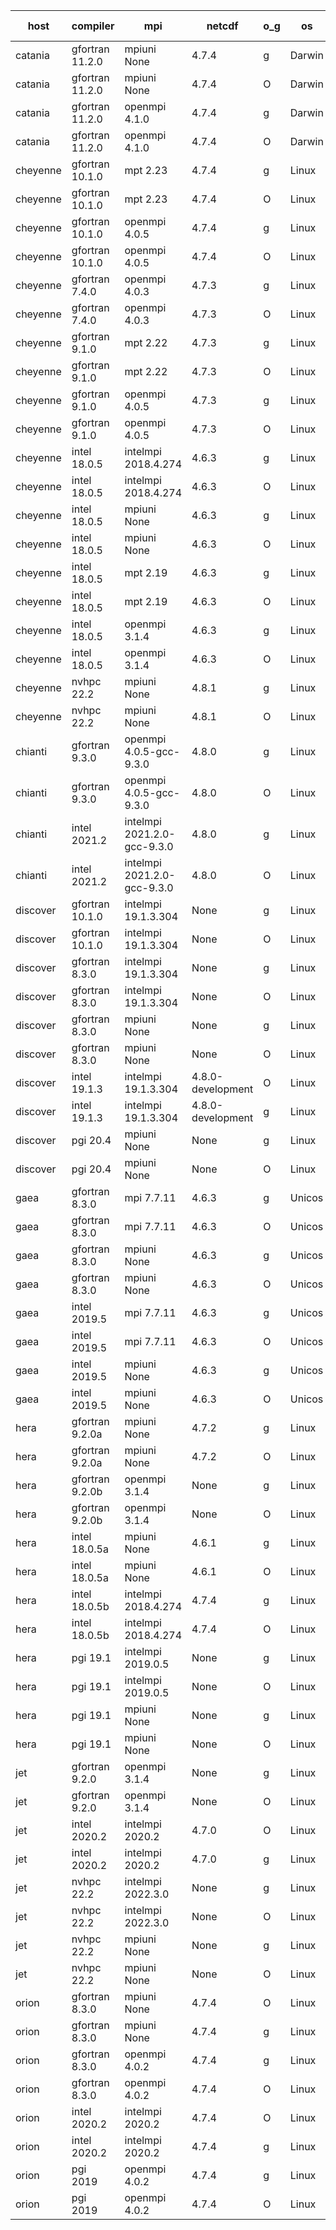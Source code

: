 

| host     | compiler                              | mpi                      | netcdf        | o_g        | os       | build       | u_pass          | u_fail          | s_pass            | s_fail            | e_pass             | e_fail             | nuopc_pass       | nuopc_fail       | artifacts link          |
|----------|---------------------------------------|--------------------------|---------------|------------|----------|-------------|-----------------|-----------------|-------------------|-------------------|--------------------|--------------------|------------------|------------------|-------------------------|
| catania | gfortran 11.2.0 | mpiuni None  | 4.7.4  | g | Darwin | PASS | 12319 | 0 | 8 | 0 | 43 | 0 | None | None | <a href="https://github.com/esmf-org/esmf-test-artifacts/tree/72d6e09dc5105115ed7f6747039c6f9e3c01e02e/develop/gfortran/11.2.0/g/mpiuni/None" target="_blank">72d6e09</a> | 
| catania | gfortran 11.2.0 | mpiuni None  | 4.7.4  | O | Darwin | PASS | 12319 | 0 | 8 | 0 | 43 | 0 | None | None | <a href="https://github.com/esmf-org/esmf-test-artifacts/tree/7b67228333197b1801ac0fcb1e9e47a76556781d/develop/gfortran/11.2.0/O/mpiuni/None" target="_blank">7b67228</a> | 
| catania | gfortran 11.2.0 | openmpi 4.1.0  | 4.7.4  | g | Darwin | PASS | 13889 | 9 | 49 | 0 | 79 | 1 | 52 | 0 | <a href="https://github.com/esmf-org/esmf-test-artifacts/tree/aeb31ae4b4825bec76d2949b5b7334adce95a28b/develop/gfortran/11.2.0/g/openmpi/4.1.0" target="_blank">aeb31ae</a> | 
| catania | gfortran 11.2.0 | openmpi 4.1.0  | 4.7.4  | O | Darwin | PASS | 13889 | 9 | 49 | 0 | 80 | 0 | 52 | 0 | <a href="https://github.com/esmf-org/esmf-test-artifacts/tree/bfffc944e05445ba6b48beedb98cd419370a798c/develop/gfortran/11.2.0/O/openmpi/4.1.0" target="_blank">bfffc94</a> | 
| cheyenne | gfortran 10.1.0 | mpt 2.23  | 4.7.4  | g | Linux | PASS | 13898 | 0 | 49 | 0 | 80 | 0 | 52 | 0 | <a href="https://github.com/esmf-org/esmf-test-artifacts/tree/57e83bf195e00035af3fc97a27e948e04d095d6e/develop/gfortran/10.1.0/g/mpt/2.23" target="_blank">57e83bf</a> | 
| cheyenne | gfortran 10.1.0 | mpt 2.23  | 4.7.4  | O | Linux | PASS | 13898 | 0 | 49 | 0 | 80 | 0 | 52 | 0 | <a href="https://github.com/esmf-org/esmf-test-artifacts/tree/2d3df4193299a330bc4ba4f4cabed3ecf47e94b0/develop/gfortran/10.1.0/O/mpt/2.23" target="_blank">2d3df41</a> | 
| cheyenne | gfortran 10.1.0 | openmpi 4.0.5  | 4.7.4  | g | Linux | PASS | 13898 | 0 | 49 | 0 | 80 | 0 | 52 | 0 | <a href="https://github.com/esmf-org/esmf-test-artifacts/tree/71c851ebe66c6ae381179ee6fccdb0c420caa4cd/develop/gfortran/10.1.0/g/openmpi/4.0.5" target="_blank">71c851e</a> | 
| cheyenne | gfortran 10.1.0 | openmpi 4.0.5  | 4.7.4  | O | Linux | PASS | 13898 | 0 | 49 | 0 | 80 | 0 | 52 | 0 | <a href="https://github.com/esmf-org/esmf-test-artifacts/tree/a251ada4bdbd31eb6c37914caec8938036a26c50/develop/gfortran/10.1.0/O/openmpi/4.0.5" target="_blank">a251ada</a> | 
| cheyenne | gfortran 7.4.0 | openmpi 4.0.3  | 4.7.3  | g | Linux | PASS | 13898 | 0 | 49 | 0 | 80 | 0 | 52 | 0 | <a href="https://github.com/esmf-org/esmf-test-artifacts/tree/5f19a54b8adf18a61a175033aa3b0c13ea0b085d/develop/gfortran/7.4.0/g/openmpi/4.0.3" target="_blank">5f19a54</a> | 
| cheyenne | gfortran 7.4.0 | openmpi 4.0.3  | 4.7.3  | O | Linux | PASS | 13898 | 0 | 49 | 0 | 80 | 0 | 52 | 0 | <a href="https://github.com/esmf-org/esmf-test-artifacts/tree/9ac76767fc9ac212786e76235ece119341bce6a4/develop/gfortran/7.4.0/O/openmpi/4.0.3" target="_blank">9ac7676</a> | 
| cheyenne | gfortran 9.1.0 | mpt 2.22  | 4.7.3  | g | Linux | PASS | 13898 | 0 | 49 | 0 | 80 | 0 | 52 | 0 | <a href="https://github.com/esmf-org/esmf-test-artifacts/tree/352186178f5f94f5a28b2a67c5cadb7cf2970e45/develop/gfortran/9.1.0/g/mpt/2.22" target="_blank">3521861</a> | 
| cheyenne | gfortran 9.1.0 | mpt 2.22  | 4.7.3  | O | Linux | PASS | 13898 | 0 | 49 | 0 | 80 | 0 | 52 | 0 | <a href="https://github.com/esmf-org/esmf-test-artifacts/tree/81ea11f3bad29fe301d1e646cde3503c20d496f7/develop/gfortran/9.1.0/O/mpt/2.22" target="_blank">81ea11f</a> | 
| cheyenne | gfortran 9.1.0 | openmpi 4.0.5  | 4.7.3  | g | Linux | PASS | 13898 | 0 | 49 | 0 | 80 | 0 | 52 | 0 | <a href="https://github.com/esmf-org/esmf-test-artifacts/tree/aa2a0c891c4b95eeb17be95252e9ee25a3541fdc/develop/gfortran/9.1.0/g/openmpi/4.0.5" target="_blank">aa2a0c8</a> | 
| cheyenne | gfortran 9.1.0 | openmpi 4.0.5  | 4.7.3  | O | Linux | PASS | 13898 | 0 | 49 | 0 | 80 | 0 | 52 | 0 | <a href="https://github.com/esmf-org/esmf-test-artifacts/tree/b131496950fcb9c1f5ad30011c0ef4bb94ed8d6c/develop/gfortran/9.1.0/O/openmpi/4.0.5" target="_blank">b131496</a> | 
| cheyenne | intel 18.0.5 | intelmpi 2018.4.274  | 4.6.3  | g | Linux | PASS | None | None | None | None | None | None | None | None | <a href="https://github.com/esmf-org/esmf-test-artifacts/tree/0a53bf034b4c5d018c83cc9d427dc00bcee22171/develop/intel/18.0.5/g/intelmpi/2018.4.274" target="_blank">0a53bf0</a> | 
| cheyenne | intel 18.0.5 | intelmpi 2018.4.274  | 4.6.3  | O | Linux | PASS | None | None | None | None | None | None | None | None | <a href="https://github.com/esmf-org/esmf-test-artifacts/tree/e3eba23e2dde95c41ad6dc01814435f9280b9f53/develop/intel/18.0.5/O/intelmpi/2018.4.274" target="_blank">e3eba23</a> | 
| cheyenne | intel 18.0.5 | mpiuni None  | 4.6.3  | g | Linux | PASS | 12319 | 0 | 8 | 0 | 43 | 0 | None | None | <a href="https://github.com/esmf-org/esmf-test-artifacts/tree/42d1beb6534b63c2185390be0aaf52d6caf5bf40/develop/intel/18.0.5/g/mpiuni/None" target="_blank">42d1beb</a> | 
| cheyenne | intel 18.0.5 | mpiuni None  | 4.6.3  | O | Linux | PASS | 12319 | 0 | 8 | 0 | 43 | 0 | None | None | <a href="https://github.com/esmf-org/esmf-test-artifacts/tree/c2e7758a3f9fec5e328b0d4937d0a6cd95ab471e/develop/intel/18.0.5/O/mpiuni/None" target="_blank">c2e7758</a> | 
| cheyenne | intel 18.0.5 | mpt 2.19  | 4.6.3  | g | Linux | PASS | None | None | None | None | None | None | None | None | <a href="https://github.com/esmf-org/esmf-test-artifacts/tree/66c78dc11a4ae962b1b85265477387022bbe584b/develop/intel/18.0.5/g/mpt/2.19" target="_blank">66c78dc</a> | 
| cheyenne | intel 18.0.5 | mpt 2.19  | 4.6.3  | O | Linux | PASS | None | None | None | None | None | None | None | None | <a href="https://github.com/esmf-org/esmf-test-artifacts/tree/ac5b2e67cb5a2b8f7fa4d369a2ce62de1c91c61c/develop/intel/18.0.5/O/mpt/2.19" target="_blank">ac5b2e6</a> | 
| cheyenne | intel 18.0.5 | openmpi 3.1.4  | 4.6.3  | g | Linux | PASS | None | None | None | None | None | None | None | None | <a href="https://github.com/esmf-org/esmf-test-artifacts/tree/3a254916f86df9cdc62ce4fdfbbf29d21fbb6f44/develop/intel/18.0.5/g/openmpi/3.1.4" target="_blank">3a25491</a> | 
| cheyenne | intel 18.0.5 | openmpi 3.1.4  | 4.6.3  | O | Linux | PASS | None | None | None | None | None | None | None | None | <a href="https://github.com/esmf-org/esmf-test-artifacts/tree/91720d11656015e7449b5bdcf4a19ee2807175d7/develop/intel/18.0.5/O/openmpi/3.1.4" target="_blank">91720d1</a> | 
| cheyenne | nvhpc 22.2 | mpiuni None  | 4.8.1  | g | Linux | PASS | None | None | None | None | None | None | None | None | <a href="https://github.com/esmf-org/esmf-test-artifacts/tree/e23fc8b518944c11ebe5724e46e181c0fdfbf41c/develop/nvhpc/22.2/g/mpiuni/None" target="_blank">e23fc8b</a> | 
| cheyenne | nvhpc 22.2 | mpiuni None  | 4.8.1  | O | Linux | PASS | None | None | None | None | None | None | None | None | <a href="https://github.com/esmf-org/esmf-test-artifacts/tree/30a18f1d6ddeafdf5fb765ecef533c7be686f40c/develop/nvhpc/22.2/O/mpiuni/None" target="_blank">30a18f1</a> | 
| chianti | gfortran 9.3.0 | openmpi 4.0.5-gcc-9.3.0  | 4.8.0  | g | Linux | PASS | 13898 | 0 | 49 | 0 | 80 | 0 | 52 | 0 | <a href="https://github.com/esmf-org/esmf-test-artifacts/tree/ab0868a9159f253ad897650f457c2c044cf2806e/develop/gfortran/9.3.0/g/openmpi/4.0.5-gcc-9.3.0" target="_blank">ab0868a</a> | 
| chianti | gfortran 9.3.0 | openmpi 4.0.5-gcc-9.3.0  | 4.8.0  | O | Linux | PASS | 13898 | 0 | 49 | 0 | 80 | 0 | 52 | 0 | <a href="https://github.com/esmf-org/esmf-test-artifacts/tree/b3ea9cac766f43748938405ae556c33a9dcea1f5/develop/gfortran/9.3.0/O/openmpi/4.0.5-gcc-9.3.0" target="_blank">b3ea9ca</a> | 
| chianti | intel 2021.2 | intelmpi 2021.2.0-gcc-9.3.0  | 4.8.0  | g | Linux | PASS | 13898 | 0 | 49 | 0 | 80 | 0 | 52 | 0 | <a href="https://github.com/esmf-org/esmf-test-artifacts/tree/158b99ac53c81a5c4e6e945ad5288c64a0625cfa/develop/intel/2021.2/g/intelmpi/2021.2.0-gcc-9.3.0" target="_blank">158b99a</a> | 
| chianti | intel 2021.2 | intelmpi 2021.2.0-gcc-9.3.0  | 4.8.0  | O | Linux | PASS | 13898 | 0 | 49 | 0 | 80 | 0 | 52 | 0 | <a href="https://github.com/esmf-org/esmf-test-artifacts/tree/6cb3391048c0450b69a360b1d88b3d4aff686f26/develop/intel/2021.2/O/intelmpi/2021.2.0-gcc-9.3.0" target="_blank">6cb3391</a> | 
| discover | gfortran 10.1.0 | intelmpi 19.1.3.304  | None  | g | Linux | PASS | 13883 | 15 | 49 | 0 | 80 | 0 | 52 | 0 | <a href="https://github.com/esmf-org/esmf-test-artifacts/tree/894e83a8170c5044c69024d9d7a33aed2793b9dd/develop/gfortran/10.1.0/g/intelmpi/19.1.3.304" target="_blank">894e83a</a> | 
| discover | gfortran 10.1.0 | intelmpi 19.1.3.304  | None  | O | Linux | PASS | 13883 | 15 | 49 | 0 | 80 | 0 | 52 | 0 | <a href="https://github.com/esmf-org/esmf-test-artifacts/tree/963d1166b43c35ccd319ea8d1177b395b1d0196e/develop/gfortran/10.1.0/O/intelmpi/19.1.3.304" target="_blank">963d116</a> | 
| discover | gfortran 8.3.0 | intelmpi 19.1.3.304  | None  | g | Linux | PASS | 13883 | 15 | 49 | 0 | 80 | 0 | 52 | 0 | <a href="https://github.com/esmf-org/esmf-test-artifacts/tree/ad626e4e3a6e310a7b38cd7d86bbf751b166771c/develop/gfortran/8.3.0/g/intelmpi/19.1.3.304" target="_blank">ad626e4</a> | 
| discover | gfortran 8.3.0 | intelmpi 19.1.3.304  | None  | O | Linux | PASS | 13883 | 15 | 49 | 0 | 80 | 0 | 52 | 0 | <a href="https://github.com/esmf-org/esmf-test-artifacts/tree/3a42d88cee2194aaa272e9854879201adf796f7a/develop/gfortran/8.3.0/O/intelmpi/19.1.3.304" target="_blank">3a42d88</a> | 
| discover | gfortran 8.3.0 | mpiuni None  | None  | g | Linux | PASS | 12319 | 0 | 8 | 0 | 43 | 0 | None | None | <a href="https://github.com/esmf-org/esmf-test-artifacts/tree/ab0283509113c2a0979f180adc066dfcd8162056/develop/gfortran/8.3.0/g/mpiuni/None" target="_blank">ab02835</a> | 
| discover | gfortran 8.3.0 | mpiuni None  | None  | O | Linux | PASS | 12319 | 0 | 8 | 0 | 43 | 0 | None | None | <a href="https://github.com/esmf-org/esmf-test-artifacts/tree/323bf7750abbcc89afe96b8742e5425aa3de15d2/develop/gfortran/8.3.0/O/mpiuni/None" target="_blank">323bf77</a> | 
| discover | intel 19.1.3 | intelmpi 19.1.3.304  | 4.8.0-development  | O | Linux | PASS | 13898 | 0 | 49 | 0 | 80 | 0 | 52 | 0 | <a href="https://github.com/esmf-org/esmf-test-artifacts/tree/6980dd37a430ad68c9f57b569f442f4af7d50f27/develop/intel/19.1.3/O/intelmpi/19.1.3.304" target="_blank">6980dd3</a> | 
| discover | intel 19.1.3 | intelmpi 19.1.3.304  | 4.8.0-development  | g | Linux | PASS | 13898 | 0 | 49 | 0 | 80 | 0 | 52 | 0 | <a href="https://github.com/esmf-org/esmf-test-artifacts/tree/bdd6153f79f1b0be5c5c83184ca1198a17cc167a/develop/intel/19.1.3/g/intelmpi/19.1.3.304" target="_blank">bdd6153</a> | 
| discover | pgi 20.4 | mpiuni None  | None  | g | Linux | PASS | 11694 | 625 | 4 | 4 | 40 | 3 | None | None | <a href="https://github.com/esmf-org/esmf-test-artifacts/tree/e18e900bacf6565a3189c39e9277bcbab54af8a2/develop/pgi/20.4/g/mpiuni/None" target="_blank">e18e900</a> | 
| discover | pgi 20.4 | mpiuni None  | None  | O | Linux | PASS | 11694 | 625 | 6 | 2 | 40 | 3 | None | None | <a href="https://github.com/esmf-org/esmf-test-artifacts/tree/3667ef1de71b432607d231272b8e1e18d8fd8ed3/develop/pgi/20.4/O/mpiuni/None" target="_blank">3667ef1</a> | 
| gaea | gfortran 8.3.0 | mpi 7.7.11  | 4.6.3  | g | Unicos | PASS | 13897 | 1 | 49 | 0 | 80 | 0 | 47 | 5 | <a href="https://github.com/esmf-org/esmf-test-artifacts/tree/cebdd2d4b8eda33c697b1e582e8ccae04f89eda3/develop/gfortran/8.3.0/g/mpi/7.7.11" target="_blank">cebdd2d</a> | 
| gaea | gfortran 8.3.0 | mpi 7.7.11  | 4.6.3  | O | Unicos | PASS | 13897 | 1 | 49 | 0 | 80 | 0 | 47 | 5 | <a href="https://github.com/esmf-org/esmf-test-artifacts/tree/4b0d4527c5db0a70644265cd52c5cd9e3513af1a/develop/gfortran/8.3.0/O/mpi/7.7.11" target="_blank">4b0d452</a> | 
| gaea | gfortran 8.3.0 | mpiuni None  | 4.6.3  | g | Unicos | PASS | 12319 | 0 | 8 | 0 | 43 | 0 | None | None | <a href="https://github.com/esmf-org/esmf-test-artifacts/tree/c02c4b848a2f3eea398870cc552f9ca29c91b2e1/develop/gfortran/8.3.0/g/mpiuni/None" target="_blank">c02c4b8</a> | 
| gaea | gfortran 8.3.0 | mpiuni None  | 4.6.3  | O | Unicos | PASS | 12319 | 0 | 8 | 0 | 43 | 0 | None | None | <a href="https://github.com/esmf-org/esmf-test-artifacts/tree/a994719d519dea5f532ac693f2f97ec6c847671d/develop/gfortran/8.3.0/O/mpiuni/None" target="_blank">a994719</a> | 
| gaea | intel 2019.5 | mpi 7.7.11  | 4.6.3  | g | Unicos | PASS | 13883 | 15 | 49 | 0 | 80 | 0 | 47 | 5 | <a href="https://github.com/esmf-org/esmf-test-artifacts/tree/307a2b918e3864a7e24a1906090774ad00793c01/develop/intel/2019.5/g/mpi/7.7.11" target="_blank">307a2b9</a> | 
| gaea | intel 2019.5 | mpi 7.7.11  | 4.6.3  | O | Unicos | PASS | 13883 | 15 | 49 | 0 | 80 | 0 | 47 | 5 | <a href="https://github.com/esmf-org/esmf-test-artifacts/tree/ab0bbc53814f965667d183747dfef5648ce711bd/develop/intel/2019.5/O/mpi/7.7.11" target="_blank">ab0bbc5</a> | 
| gaea | intel 2019.5 | mpiuni None  | 4.6.3  | g | Unicos | PASS | 12304 | 15 | 8 | 0 | 43 | 0 | None | None | <a href="https://github.com/esmf-org/esmf-test-artifacts/tree/1648e45215306e8af73f62fc823ed6eaa43e987e/develop/intel/2019.5/g/mpiuni/None" target="_blank">1648e45</a> | 
| gaea | intel 2019.5 | mpiuni None  | 4.6.3  | O | Unicos | PASS | 12304 | 15 | 8 | 0 | 43 | 0 | None | None | <a href="https://github.com/esmf-org/esmf-test-artifacts/tree/7a67a6be615c47bb36e51cace08a9309b49827e1/develop/intel/2019.5/O/mpiuni/None" target="_blank">7a67a6b</a> | 
| hera | gfortran 9.2.0a | mpiuni None  | 4.7.2  | g | Linux | PASS | 12319 | 0 | 8 | 0 | 43 | 0 | None | None | <a href="https://github.com/esmf-org/esmf-test-artifacts/tree/b0e77c1ff6b69ad1c7db526b57739b660fa300c8/develop/gfortran/9.2.0a/g/mpiuni/None" target="_blank">b0e77c1</a> | 
| hera | gfortran 9.2.0a | mpiuni None  | 4.7.2  | O | Linux | PASS | 12319 | 0 | 8 | 0 | 43 | 0 | None | None | <a href="https://github.com/esmf-org/esmf-test-artifacts/tree/f15dd83ab621507698daa85af374b4dfc9c13f8e/develop/gfortran/9.2.0a/O/mpiuni/None" target="_blank">f15dd83</a> | 
| hera | gfortran 9.2.0b | openmpi 3.1.4  | None  | g | Linux | PASS | 13898 | 0 | 49 | 0 | 80 | 0 | 52 | 0 | <a href="https://github.com/esmf-org/esmf-test-artifacts/tree/559765c9dfd574ab9b381a9e566e07793f58c627/develop/gfortran/9.2.0b/g/openmpi/3.1.4" target="_blank">559765c</a> | 
| hera | gfortran 9.2.0b | openmpi 3.1.4  | None  | O | Linux | PASS | 13898 | 0 | 49 | 0 | 80 | 0 | 52 | 0 | <a href="https://github.com/esmf-org/esmf-test-artifacts/tree/a065fdfeb54ee45a28eba1c7ed3e56696690df5c/develop/gfortran/9.2.0b/O/openmpi/3.1.4" target="_blank">a065fdf</a> | 
| hera | intel 18.0.5a | mpiuni None  | 4.6.1  | g | Linux | PASS | 12319 | 0 | 8 | 0 | 43 | 0 | None | None | <a href="https://github.com/esmf-org/esmf-test-artifacts/tree/36fc1f5164ba7400612eb7fe0ed541d69bd5d867/develop/intel/18.0.5a/g/mpiuni/None" target="_blank">36fc1f5</a> | 
| hera | intel 18.0.5a | mpiuni None  | 4.6.1  | O | Linux | PASS | 12319 | 0 | 8 | 0 | 43 | 0 | None | None | <a href="https://github.com/esmf-org/esmf-test-artifacts/tree/f13844a2e20915892a42f41167ca3c95542157cf/develop/intel/18.0.5a/O/mpiuni/None" target="_blank">f13844a</a> | 
| hera | intel 18.0.5b | intelmpi 2018.4.274  | 4.7.4  | g | Linux | PASS | 13898 | 0 | 49 | 0 | 80 | 0 | 52 | 0 | <a href="https://github.com/esmf-org/esmf-test-artifacts/tree/c7b30b936dc93fddc64d31ad668d65b75f3ea8bc/develop/intel/18.0.5b/g/intelmpi/2018.4.274" target="_blank">c7b30b9</a> | 
| hera | intel 18.0.5b | intelmpi 2018.4.274  | 4.7.4  | O | Linux | PASS | 13898 | 0 | 49 | 0 | 80 | 0 | 52 | 0 | <a href="https://github.com/esmf-org/esmf-test-artifacts/tree/21def5ccb8397c07ecc6cf68ea3dfcb9c33dab76/develop/intel/18.0.5b/O/intelmpi/2018.4.274" target="_blank">21def5c</a> | 
| hera | pgi 19.1 | intelmpi 2019.0.5  | None  | g | Linux | PASS | 13021 | 877 | None | None | None | None | None | None | <a href="https://github.com/esmf-org/esmf-test-artifacts/tree/3abc36bf8aab164296b8b9b973bbb44940449d89/develop/pgi/19.1/g/intelmpi/2019.0.5" target="_blank">3abc36b</a> | 
| hera | pgi 19.1 | intelmpi 2019.0.5  | None  | O | Linux | PASS | 13069 | 829 | None | None | None | None | None | None | <a href="https://github.com/esmf-org/esmf-test-artifacts/tree/d79c0c5634c57fa8ea3b735590d6524ba0fa2a7b/develop/pgi/19.1/O/intelmpi/2019.0.5" target="_blank">d79c0c5</a> | 
| hera | pgi 19.1 | mpiuni None  | None  | g | Linux | PASS | 11694 | 625 | 4 | 4 | 40 | 3 | None | None | <a href="https://github.com/esmf-org/esmf-test-artifacts/tree/2a20b1dc7ed8fb1f285d7582d3a2bda443ba60e8/develop/pgi/19.1/g/mpiuni/None" target="_blank">2a20b1d</a> | 
| hera | pgi 19.1 | mpiuni None  | None  | O | Linux | PASS | 11694 | 625 | 6 | 2 | 40 | 3 | None | None | <a href="https://github.com/esmf-org/esmf-test-artifacts/tree/25eea5624fe9b5cb86e96e152c49f073c5e2c2be/develop/pgi/19.1/O/mpiuni/None" target="_blank">25eea56</a> | 
| jet | gfortran 9.2.0 | openmpi 3.1.4  | None  | g | Linux | PASS | 13898 | 0 | 49 | 0 | 80 | 0 | 52 | 0 | <a href="https://github.com/esmf-org/esmf-test-artifacts/tree/8c4f50f49dbf1ab70b778710e02e8acdc74ea057/develop/gfortran/9.2.0/g/openmpi/3.1.4" target="_blank">8c4f50f</a> | 
| jet | gfortran 9.2.0 | openmpi 3.1.4  | None  | O | Linux | PASS | 13898 | 0 | 49 | 0 | 80 | 0 | 52 | 0 | <a href="https://github.com/esmf-org/esmf-test-artifacts/tree/9644d3d63e32ec74c77d4fdfe94ae4d090000656/develop/gfortran/9.2.0/O/openmpi/3.1.4" target="_blank">9644d3d</a> | 
| jet | intel 2020.2 | intelmpi 2020.2  | 4.7.0  | O | Linux | PASS | 13898 | 0 | 49 | 0 | 80 | 0 | 52 | 0 | <a href="https://github.com/esmf-org/esmf-test-artifacts/tree/cf91267776227d78a42be16b4597c31f0e2e666f/develop/intel/2020.2/O/intelmpi/2020.2" target="_blank">cf91267</a> | 
| jet | intel 2020.2 | intelmpi 2020.2  | 4.7.0  | g | Linux | PASS | 13898 | 0 | 49 | 0 | 80 | 0 | 52 | 0 | <a href="https://github.com/esmf-org/esmf-test-artifacts/tree/daa290fe1bbd8dedd280f0ce04d21afa43c9efdb/develop/intel/2020.2/g/intelmpi/2020.2" target="_blank">daa290f</a> | 
| jet | nvhpc 22.2 | intelmpi 2022.3.0  | None  | g | Linux | FAIL | None | None | None | None | None | None | None | None | <a href="https://github.com/esmf-org/esmf-test-artifacts/tree/8df20f320c35c6a01f9b0f297942526674591256/develop/nvhpc/22.2/g/intelmpi/2022.3.0" target="_blank">8df20f3</a> | 
| jet | nvhpc 22.2 | intelmpi 2022.3.0  | None  | O | Linux | FAIL | None | None | None | None | None | None | None | None | <a href="https://github.com/esmf-org/esmf-test-artifacts/tree/8cd6826849bcde7be50c455feb22b3b874b7f1e9/develop/nvhpc/22.2/O/intelmpi/2022.3.0" target="_blank">8cd6826</a> | 
| jet | nvhpc 22.2 | mpiuni None  | None  | g | Linux | PASS | 11694 | 625 | 4 | 4 | 40 | 3 | None | None | <a href="https://github.com/esmf-org/esmf-test-artifacts/tree/164ffc1873476ec222a3721175cfcd0c9d11d18e/develop/nvhpc/22.2/g/mpiuni/None" target="_blank">164ffc1</a> | 
| jet | nvhpc 22.2 | mpiuni None  | None  | O | Linux | PASS | 12317 | 2 | 8 | 0 | 43 | 0 | None | None | <a href="https://github.com/esmf-org/esmf-test-artifacts/tree/475923b04fe7e2d53e2291a0cfd75d711fd2ba70/develop/nvhpc/22.2/O/mpiuni/None" target="_blank">475923b</a> | 
| orion | gfortran 8.3.0 | mpiuni None  | 4.7.4  | O | Linux | PASS | 12319 | 0 | 8 | 0 | 43 | 0 | None | None | <a href="https://github.com/esmf-org/esmf-test-artifacts/tree/2d45e0912d45bb9153b6e309d1ffd38b5046b3e3/develop/gfortran/8.3.0/O/mpiuni/None" target="_blank">2d45e09</a> | 
| orion | gfortran 8.3.0 | mpiuni None  | 4.7.4  | g | Linux | PASS | 12319 | 0 | 8 | 0 | 43 | 0 | None | None | <a href="https://github.com/esmf-org/esmf-test-artifacts/tree/770d1679ad32d2f535bbd97d4d607df9aa0eeb8b/develop/gfortran/8.3.0/g/mpiuni/None" target="_blank">770d167</a> | 
| orion | gfortran 8.3.0 | openmpi 4.0.2  | 4.7.4  | g | Linux | PASS | 13898 | 0 | 49 | 0 | 80 | 0 | 52 | 0 | <a href="https://github.com/esmf-org/esmf-test-artifacts/tree/b5cc948ba3ef7d54f699105baf2974a2dffca223/develop/gfortran/8.3.0/g/openmpi/4.0.2" target="_blank">b5cc948</a> | 
| orion | gfortran 8.3.0 | openmpi 4.0.2  | 4.7.4  | O | Linux | PASS | 13898 | 0 | 49 | 0 | 80 | 0 | 52 | 0 | <a href="https://github.com/esmf-org/esmf-test-artifacts/tree/9d5064283f59a6de7de65bd14464a2f6d8c9860a/develop/gfortran/8.3.0/O/openmpi/4.0.2" target="_blank">9d50642</a> | 
| orion | intel 2020.2 | intelmpi 2020.2  | 4.7.4  | O | Linux | PASS | 13898 | 0 | 49 | 0 | 80 | 0 | 52 | 0 | <a href="https://github.com/esmf-org/esmf-test-artifacts/tree/9a508a02ece95b8aace07067272c3350bfd9a48f/develop/intel/2020.2/O/intelmpi/2020.2" target="_blank">9a508a0</a> | 
| orion | intel 2020.2 | intelmpi 2020.2  | 4.7.4  | g | Linux | PASS | 13898 | 0 | 49 | 0 | 80 | 0 | 52 | 0 | <a href="https://github.com/esmf-org/esmf-test-artifacts/tree/134210e4e600293066bef3234fcb01bc6a24cb9b/develop/intel/2020.2/g/intelmpi/2020.2" target="_blank">134210e</a> | 
| orion | pgi 2019 | openmpi 4.0.2  | 4.7.4  | g | Linux | PASS | None | None | None | None | None | None | None | None | <a href="https://github.com/esmf-org/esmf-test-artifacts/tree/68683b1f29023550a8de4681559f91c39c3ec751/develop/pgi/2019/g/openmpi/4.0.2" target="_blank">68683b1</a> | 
| orion | pgi 2019 | openmpi 4.0.2  | 4.7.4  | O | Linux | PASS | None | None | None | None | None | None | None | None | <a href="https://github.com/esmf-org/esmf-test-artifacts/tree/85f3f38d9c3a8c8dac3b8604c94802ca742f6e3b/develop/pgi/2019/O/openmpi/4.0.2" target="_blank">85f3f38</a> | 
